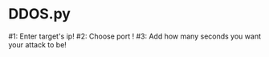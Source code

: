# DDOS.py
#1: Enter target's ip! 
#2: Choose port !
#3: Add how many seconds you want your attack to be!
